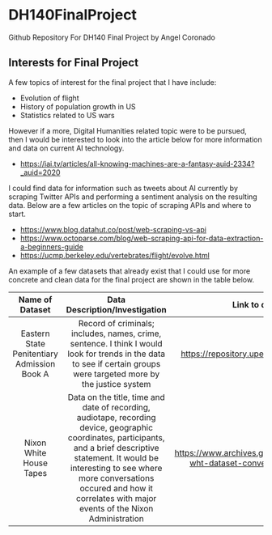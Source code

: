 # DH140FinalProject
Github Repository For DH140 Final Project by Angel Coronado

## Interests for Final Project
A few topics of interest for the final project that I have include:
* Evolution of flight
* History of population growth in US
* Statistics related to US wars

However if a more, Digital Humanities related topic were to be pursued, then I would be interested to look into the article below for more information and data on current AI technology.
* https://iai.tv/articles/all-knowing-machines-are-a-fantasy-auid-2334?_auid=2020

I could find data for information such as tweets about AI currently by scraping Twitter APIs and performing a sentiment analysis on the resulting data. Below are a few articles on the topic of scraping APIs and where to start. 
* https://www.blog.datahut.co/post/web-scraping-vs-api
* https://www.octoparse.com/blog/web-scraping-api-for-data-extraction-a-beginners-guide
* https://ucmp.berkeley.edu/vertebrates/flight/evolve.html

An example of a few datasets that already exist that I could use for more concrete and clean data for the final project are shown in the table below.

 Name of Dataset | Data Description/Investigation | Link to data 
 :---: | :---:| :---: 
 Eastern State Penitentiary Admission Book A| Record of criminals; includes, names, crime, sentence. I think I would look for trends in the data to see if certain groups were targeted more by the justice system|  https://repository.upenn.edu/mead/22/
 Nixon White House Tapes|Data on the title, time and date of recording, audiotape, recording device, geographic coordinates, participants, and a brief descriptive statement. It would be interesting to see where more conversations occured and how it correlates with major events of the Nixon Administration| https://www.archives.gov/open/nixon/37-wht-dataset-conversationlist.html

